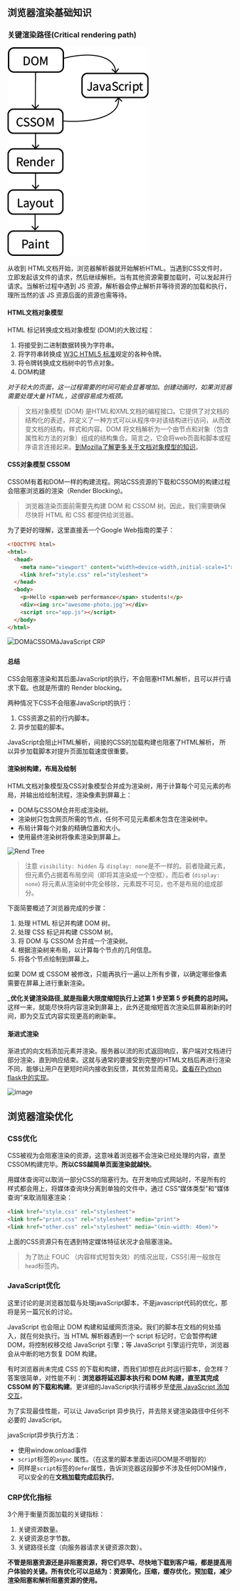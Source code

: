 ## 浏览器渲染基础知识

### 关键渲染路径(Critical rendering path)

![Critical Rendering Path](https://raw.githubusercontent.com/suxin1/blog/master/assets/front_end/crp.png)

从收到 HTML文档开始，浏览器解析器就开始解析HTML。当遇到CSS文件时，立即发起该文件的请求，然后继续解析。当有其他资源需要加载时，可以发起并行请求。当解析过程中遇到 JS 资源，解析器会停止解析并等待资源的加载和执行，理所当然的该 JS 资源后面的资源也需等待。



#### HTML文档对象模型

HTML 标记转换成文档对象模型 (DOM)的大致过程：

1. 将接受到二进制数据转换为字符串。
2. 将字符串转换成 [W3C HTML5 标准](http://www.w3.org/TR/html5/)规定的各种令牌。
3. 将令牌转换成文档树中的节点对象。
4. DOM构建

*对于较大的页面，这一过程需要的时间可能会显著增加。创建动画时，如果浏览器需要处理大量 HTML，这很容易成为瓶颈。*

> 文档对象模型 (DOM) 是HTML和XML文档的编程接口。它提供了对文档的结构化的表述，并定义了一种方式可以从程序中对该结构进行访问，从而改变文档的结构，样式和内容。DOM 将文档解析为一个由节点和对象（包含属性和方法的对象）组成的结构集合。简言之，它会将web页面和脚本或程序语言连接起来。[到Mozilla了解更多关于文档对象模型的知识](https://developer.mozilla.org/zh-CN/docs/Web/API/Document_Object_Model/Introduction#DOM_and_JavaScript)。
>
>

#### CSS对象模型 CSSOM

CSSOM有着和DOM一样的构建流程。网站CSS资源的下载和CSSOM的构建过程会阻塞浏览器的渲染（Render Blocking)。

> 浏览器渲染页面前需要先构建 DOM 和 CSSOM 树。因此，我们需要确保尽快将 HTML 和 CSS 都提供给浏览器。



为了更好的理解，这里直接丢一个Google Web指南的栗子：

```html
<!DOCTYPE html>
<html>
  <head>
    <meta name="viewport" content="width=device-width,initial-scale=1">
    <link href="style.css" rel="stylesheet">
  </head>
  <body>
    <p>Hello <span>web performance</span> students!</p>
    <div><img src="awesome-photo.jpg"></div>
    <script src="app.js"></script>
  </body>
</html>
```

![DOMãCSSOMãJavaScript CRP](https://developers.google.com/web/fundamentals/performance/critical-rendering-path/images/analysis-dom-css-js.png)



#### 总结

CSS会阻塞渲染和其后面JavaScript的执行，不会阻塞HTML解析，且可以并行请求下载。也就是所谓的 Render blocking。

两种情况下CSS不会阻塞JavaScript的执行：

1. CSS资源之前的行内脚本。
2. 异步加载的脚本。

JavaScript会阻止HTML解析，间接的CSS的加载构建也阻塞了HTML解析， 所以异步加载脚本对提升页面加载速度很重要。



#### 渲染树构建，布局及绘制

HTML文档对象模型及CSS对象模型合并成为渲染树，用于计算每个可见元素的布局，并输出给绘制流程，渲染像素到屏幕上：

* DOM与CSSOM合并形成渲染树。
* 渲染树只包含网页所需的节点，任何不可见元素都未包含在渲染树中。
* 布局计算每个对象的精确位置和大小。
* 使用最终渲染树将像素渲染到屏幕上。

![Rend Tree](https://developers.google.com/web/fundamentals/performance/critical-rendering-path/images/render-tree-construction.png)

> 注意 `visibility: hidden` 与 `display: none`是不一样的。前者隐藏元素，但元素仍占据着布局空间（即将其渲染成一个空框），而后者 (`display: none`) 将元素从渲染树中完全移除，元素既不可见，也不是布局的组成部分。

下面简要概述了浏览器完成的步骤：

1. 处理 HTML 标记并构建 DOM 树。
2. 处理 CSS 标记并构建 CSSOM 树。
3. 将 DOM 与 CSSOM 合并成一个渲染树。
4. 根据渲染树来布局，以计算每个节点的几何信息。
5. 将各个节点绘制到屏幕上。

如果 DOM 或 CSSOM 被修改，只能再执行一遍以上所有步骤，以确定哪些像素需要在屏幕上进行重新渲染。

**_优化关键渲染路径_就是指最大限度缩短执行上述第 1 步至第 5 步耗费的总时间。** 这样一来，就能尽快将内容渲染到屏幕上，此外还能缩短首次渲染后屏幕刷新的时间，即为交互式内容实现更高的刷新率。



#### 渐进式渲染

渐进式的向文档添加元素并渲染。服务器以流的形式返回响应，客户端对文档进行部分渲染，直到响应结束。这就与通常的要接受到完整的HTML文档后再进行渲染不同，能够让用户在更短时间内接收到反馈，其优势显而易见。[查看在Python flask中的实现](http://flask.pocoo.org/docs/1.0/patterns/streaming/#streaming-from-templates)。

![image](https://developers.google.com/web/fundamentals/performance/critical-rendering-path/images/progressive-rendering.png)



## 浏览器渲染优化

### CSS优化

CSS被视为会阻塞渲染的资源，这意味着浏览器不会渲染已经处理的内容，直至CSSOM构建完毕。**所以CSS越简单页面渲染就越快**。

用媒体查询可以取消一部分CSS的阻塞行为。在开发响应式网站时，不是所有的样式都会用上，将媒体查询块分离到单独的文件中，通过 CSS“媒体类型”和“媒体查询”来取消阻塞渲染：

```html
<link href="style.css" rel="stylesheet">
<link href="print.css" rel="stylesheet" media="print">
<link href="other.css" rel="stylesheet" media="(min-width: 40em)">
```

上面的CSS资源只有在遇到特定媒体特征状况才会阻塞渲染。

> 为了防止 FOUC （内容样式短暂失效）的情况出现，CSS引用一般放在`head`标签内。



### JavaScript优化

这里讨论的是浏览器加载与处理javaScript脚本，不是javascript代码的优化，那将是另一篇冗长的讨论。

JavaScript 也会阻止 DOM 构建和延缓网页渲染。我们的脚本在文档的何处插入，就在何处执行。当 HTML 解析器遇到一个 script 标记时，它会暂停构建 DOM，将控制权移交给 JavaScript 引擎；等 JavaScript 引擎运行完毕，浏览器会从中断的地方恢复 DOM 构建。 

有时浏览器尚未完成 CSS 的下载和构建，而我们却想在此时运行脚本，会怎样？答案很简单，对性能不利：**浏览器将延迟脚本执行和 DOM 构建，直至其完成 CSSOM 的下载和构建**。更详细的JavaScript执行请移步至[使用 JavaScript 添加交互](https://developers.google.com/web/fundamentals/performance/critical-rendering-path/adding-interactivity-with-javascript#parser-blocking-vs-asynchronous-javascript)。

为了实现最佳性能，可以让 JavaScript 异步执行，并去除关键渲染路径中任何不必要的 JavaScript。

javaScript异步执行方法：

* 使用window.onload事件
* `script`标签的`async` 属性。（在这里的脚本里面访问DOM是不明智的）
* 同样是`script`标签的`defer`属性，告诉浏览器这段脚步不涉及任何DOM操作，可以安全的在**文档加载完成后执行**。

### CRP优化指标

3个用于衡量页面加载的关键指标：

1. 关键资源数量。
2. 关键资源总字节数。
3. 关键路径长度（向服务器请求关键资源次数）。



**不管是阻塞资源还是非阻塞资源，将它们尽早、尽快地下载到客户端，都是提高用户体验的关键。所有优化可以总结为：资源简化，压缩，缓存优化，预加载，减少渲染阻塞和解析阻塞资源的使用。**





